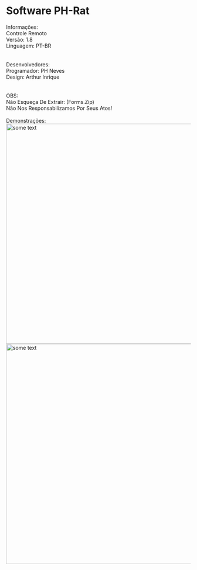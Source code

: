 # Software PH-Rat </br>
Informações: </br>
Controle Remoto </br>
Versão: 1.8 </br>
Linguagem: PT-BR </br>
</br>
</br>
Desenvolvedores: </br>
Programador: PH Neves </br>
Design: Arthur Inrique </br>
</br>
</br>
OBS: </br>
Não Esqueça De Extrair: (Forms.Zip) </br>
Não Nos Responsabilizamos Por Seus Atos!</br>
</br>
Demonstrações:</br>
<img src="https://i.ibb.co/gdjYNzK/dsds.png" alt="some text" width=900 height=600></br>
<img src="https://i.ibb.co/Pt7kJXk/dddd.png" alt="some text" width=900 height=600>
